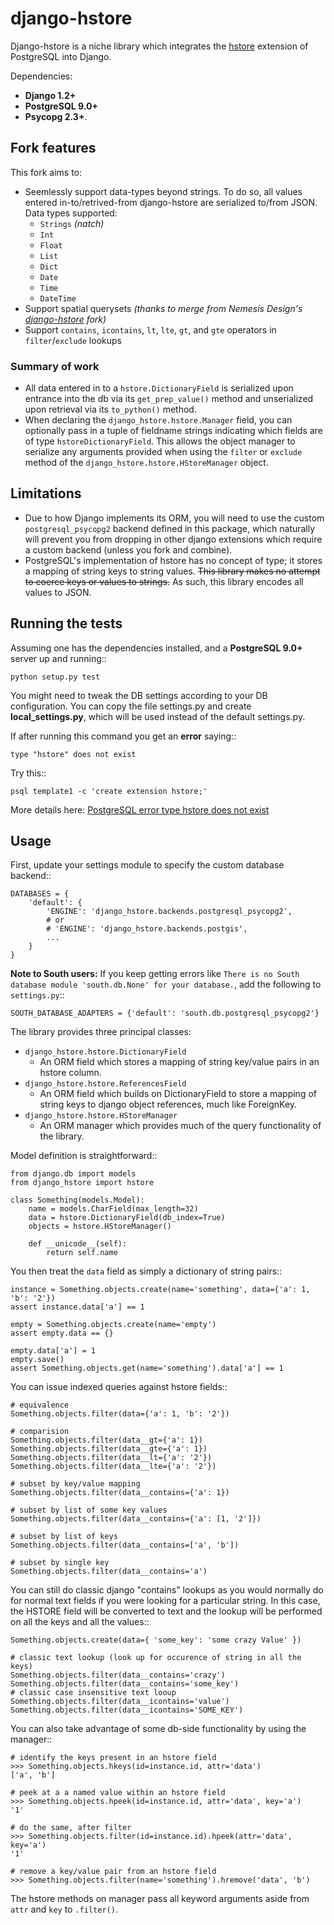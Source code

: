 # django-hstore

Django-hstore is a niche library which integrates the [hstore](http://www.postgresql.org/docs/9.0/interactive/hstore.html) extension of PostgreSQL into Django.

Dependencies:

* **Django 1.2+**
* **PostgreSQL 9.0+**
* **Psycopg 2.3+**.

## Fork features

This fork aims to:

* Seemlessly support data-types beyond strings.  To do so, all values entered in-to/retrived-from django-hstore are serialized to/from JSON.  Data types supported:
  * `Strings` _(natch)_
  * `Int`
  * `Float`
  * `List`
  * `Dict`
  * `Date`
  * `Time`
  * `DateTime`
* Support spatial querysets _(thanks to merge from Nemesis Design's [django-hstore](https://github.com/nemesisdesign/django-hstore) fork)_
* Support `contains`, `icontains`, `lt`, `lte`, `gt`, and `gte` operators in `filter`/`exclude` lookups


### Summary of work

* All data entered in to a `hstore.DictionaryField` is serialized upon entrance into the db via its `get_prep_value()` method and unserialized upon retrieval via its `to_python()` method.
* When declaring the `django_hstore.hstore.Manager` field, you can optionally pass in a tuple of fieldname strings indicating which fields are of type `hstoreDictionaryField`. This allows the object manager to serialize any arguments provided when using the `filter` or `exclude` method of the `django_hstore.hstore.HStoreManager` object.

## Limitations

- Due to how Django implements its ORM, you will need to use the custom ``postgresql_psycopg2`` backend
  defined in this package, which naturally will prevent you from dropping in other django extensions
  which require a custom backend (unless you fork and combine).
- PostgreSQL's implementation of hstore has no concept of type; it stores a mapping of string keys to
  string values. ~~This library makes no attempt to coerce keys or values to strings.~~ As such, this library encodes all values to JSON.

## Running the tests

Assuming one has the dependencies installed, and a **PostgreSQL 9.0+** server up and
running::

    python setup.py test

You might need to tweak the DB settings according to your DB configuration.
You can copy the file settings.py and create **local_settings.py**, which will
be used instead of the default settings.py.

If after running this command you get an **error** saying::
    
    type "hstore" does not exist

Try this::

    psql template1 -c 'create extension hstore;'

More details here: [PostgreSQL error type hstore does not exist](http://clarkdave.net/2012/09/postgresql-error-type-hstore-does-not-exist/)

## Usage

First, update your settings module to specify the custom database backend::

    DATABASES = {
        'default': {
            'ENGINE': 'django_hstore.backends.postgresql_psycopg2',
            # or
            # 'ENGINE': 'django_hstore.backends.postgis',
            ...
        }
    }

**Note to South users:** If you keep getting errors like `There is no South
database module 'south.db.None' for your database.`, add the following to
`settings.py`::

    SOUTH_DATABASE_ADAPTERS = {'default': 'south.db.postgresql_psycopg2'}

The library provides three principal classes:

* ``django_hstore.hstore.DictionaryField``
    * An ORM field which stores a mapping of string key/value pairs in an hstore column.
* ``django_hstore.hstore.ReferencesField``
    * An ORM field which builds on DictionaryField to store a mapping of string keys to django object references, much like ForeignKey.
* ``django_hstore.hstore.HStoreManager``
    * An ORM manager which provides much of the query functionality of the library.

Model definition is straightforward::

    from django.db import models
    from django_hstore import hstore

    class Something(models.Model):
        name = models.CharField(max_length=32)
        data = hstore.DictionaryField(db_index=True)
        objects = hstore.HStoreManager()

        def __unicode__(self):
            return self.name

You then treat the ``data`` field as simply a dictionary of string pairs::

    instance = Something.objects.create(name='something', data={'a': 1, 'b': '2'})
    assert instance.data['a'] == 1

    empty = Something.objects.create(name='empty')
    assert empty.data == {}

    empty.data['a'] = 1
    empty.save()
    assert Something.objects.get(name='something').data['a'] == 1

You can issue indexed queries against hstore fields::

    # equivalence
    Something.objects.filter(data={'a': 1, 'b': '2'})

    # comparision
    Something.objects.filter(data__gt={'a': 1})
    Something.objects.filter(data__gte={'a': 1})
    Something.objects.filter(data__lt={'a': '2'})
    Something.objects.filter(data__lte={'a': '2'})

    # subset by key/value mapping
    Something.objects.filter(data__contains={'a': 1})

    # subset by list of some key values
    Something.objects.filter(data__contains={'a': [1, '2']})

    # subset by list of keys
    Something.objects.filter(data__contains=['a', 'b'])

    # subset by single key
    Something.objects.filter(data__contains='a')

You can still do classic django "contains" lookups as you would normally do for normal text
fields if you were looking for a particular string. In this case, the HSTORE field
will be converted to text and the lookup will be performed on all the keys and all the values::

    Something.objects.create(data={ 'some_key': 'some crazy Value' })

    # classic text lookup (look up for occurence of string in all the keys)
    Something.objects.filter(data__contains='crazy')
    Something.objects.filter(data__contains='some_key')
    # classic case insensitive text looup
    Something.objects.filter(data__icontains='value')
    Something.objects.filter(data__icontains='SOME_KEY')

You can also take advantage of some db-side functionality by using the manager::

    # identify the keys present in an hstore field
    >>> Something.objects.hkeys(id=instance.id, attr='data')
    ['a', 'b']

    # peek at a a named value within an hstore field
    >>> Something.objects.hpeek(id=instance.id, attr='data', key='a')
    '1'

    # do the same, after filter
    >>> Something.objects.filter(id=instance.id).hpeek(attr='data', key='a')
    '1'

    # remove a key/value pair from an hstore field
    >>> Something.objects.filter(name='something').hremove('data', 'b')

The hstore methods on manager pass all keyword arguments aside from ``attr`` and ``key``
to ``.filter()``.
